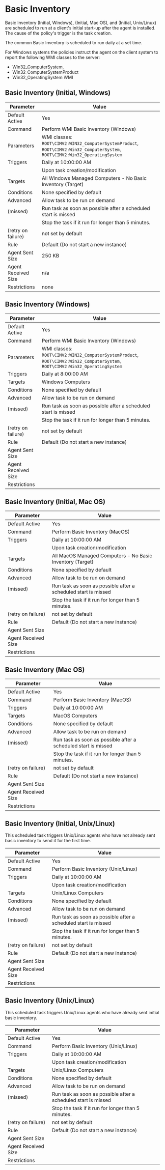 [title]: # (Basic Inventory)
[tags]: # (task)
[priority]: # (5)
# Basic Inventory

Basic Inventory (Initial, Windows), (Initial, Mac OS), and (Initial, Unix/Linux) are scheduled to run at a client's initial start-up after the agent is installed. The cause of the policy's trigger is the task creation.

The common Basic Inventory is scheduled to run daily at a set time.

For Windows systems the policies instruct the agent on the client system to report the following WMI classes to the server:

* Win32_ComputerSystem,
* Win32_ComputerSystemProduct
* Win32_OperatingSystem WMI

## Basic Inventory (Initial, Windows)

| Parameter | Value |
| ----- | ----- |
| Default Active | Yes |
| Command | Perform WMI Basic Inventory (Windows) |
| Parameters | WMI classes: `ROOT\CIMV2:WIN32_ComputerSystemProduct`, `ROOT\CIMV2:Win32_ComputerSystem`, `ROOT\CIMV2:Win32_OperatingSystem` |
| Triggers | Daily at 10:00:00 AM |
| | Upon task creation/modification |
| Targets | All Windows Managed Computers - No Basic Inventory (Target) |
| Conditions | None specified by default |
| Advanced | Allow task to be run on demand |
| (missed) | Run task as soon as possible after a scheduled start is missed |
| | Stop the task if it run for longer than 5 minutes. |
| (retry on failure) | not set by default |
| Rule | Default (Do not start a new instance) |
| Agent Sent Size | 250 KB |
| Agent Received Size | n/a |
| Restrictions | none |

## Basic Inventory (Windows)

| Parameter | Value |
| ----- | ----- |
| Default Active | Yes |
| Command | Perform WMI Basic Inventory (Windows) |
| Parameters | WMI classes: `ROOT\CIMV2:WIN32_ComputerSystemProduct`, `ROOT\CIMV2:Win32_ComputerSystem`, `ROOT\CIMV2:Win32_OperatingSystem` |
| Triggers | Daily at 8:00:00 AM |
| Targets | Windows Computers |
| Conditions | None specified by default |
| Advanced | Allow task to be run on demand |
| (missed) | Run task as soon as possible after a scheduled start is missed |
| | Stop the task if it run for longer than 5 minutes. |
| (retry on failure) | not set by default |
| Rule | Default (Do not start a new instance) |
| Agent Sent Size | |
| Agent Received Size | |
| Restrictions | |

## Basic Inventory (Initial, Mac OS)

| Parameter | Value |
| ----- | ----- |
| Default Active | Yes |
| Command | Perform Basic Inventory (MacOS) |
| Triggers | Daily at 10:00:00 AM |
| | Upon task creation/modification |
| Targets | All MacOS Managed Computers - No Basic Inventory (Target) |
| Conditions | None specified by default |
| Advanced | Allow task to be run on demand |
| (missed) | Run task as soon as possible after a scheduled start is missed |
| | Stop the task if it run for longer than 5 minutes. |
| (retry on failure) | not set by default |
| Rule | Default (Do not start a new instance) |
| Agent Sent Size | |
| Agent Received Size | |
| Restrictions | |

## Basic Inventory (Mac OS)

| Parameter | Value |
| ----- | ----- |
| Default Active | Yes |
| Command | Perform Basic Inventory (MacOS) |
| Triggers | Daily at 10:00:00 AM |
| Targets | MacOS Computers |
| Conditions | None specified by default |
| Advanced | Allow task to be run on demand |
| (missed) | Run task as soon as possible after a scheduled start is missed |
| | Stop the task if it run for longer than 5 minutes. |
| (retry on failure) | not set by default |
| Rule | Default (Do not start a new instance) |
| Agent Sent Size | |
| Agent Received Size | |
| Restrictions | |

## Basic Inventory (Initial, Unix/Linux)

This scheduled task triggers Unix/Linux agents who have not already sent basic inventory to send it for the first time.

| Parameter | Value |
| ----- | ----- |
| Default Active | Yes |
| Command | Perform Basic Inventory (Unix/Linux) |
| Triggers | Daily at 10:00:00 AM |
| | Upon task creation/modification |
| Targets | Unix/Linux Computers |
| Conditions | None specified by default |
| Advanced | Allow task to be run on demand |
| (missed) | Run task as soon as possible after a scheduled start is missed |
| | Stop the task if it run for longer than 5 minutes. |
| (retry on failure) | not set by default |
| Rule | Default (Do not start a new instance) |
| Agent Sent Size | |
| Agent Received Size | |
| Restrictions | |

## Basic Inventory (Unix/Linux)

This scheduled task triggers Unix/Linux agents who have already sent initial basic inventory.

| Parameter | Value |
| ----- | ----- |
| Default Active | Yes |
| Command | Perform Basic Inventory (Unix/Linux) |
| Triggers | Daily at 10:00:00 AM |
| | Upon task creation/modification |
| Targets | Unix/Linux Computers |
| Conditions | None specified by default |
| Advanced | Allow task to be run on demand |
| (missed) | Run task as soon as possible after a scheduled start is missed |
| | Stop the task if it run for longer than 5 minutes. |
| (retry on failure) | not set by default |
| Rule | Default (Do not start a new instance) |
| Agent Sent Size | |
| Agent Received Size | |
| Restrictions | |